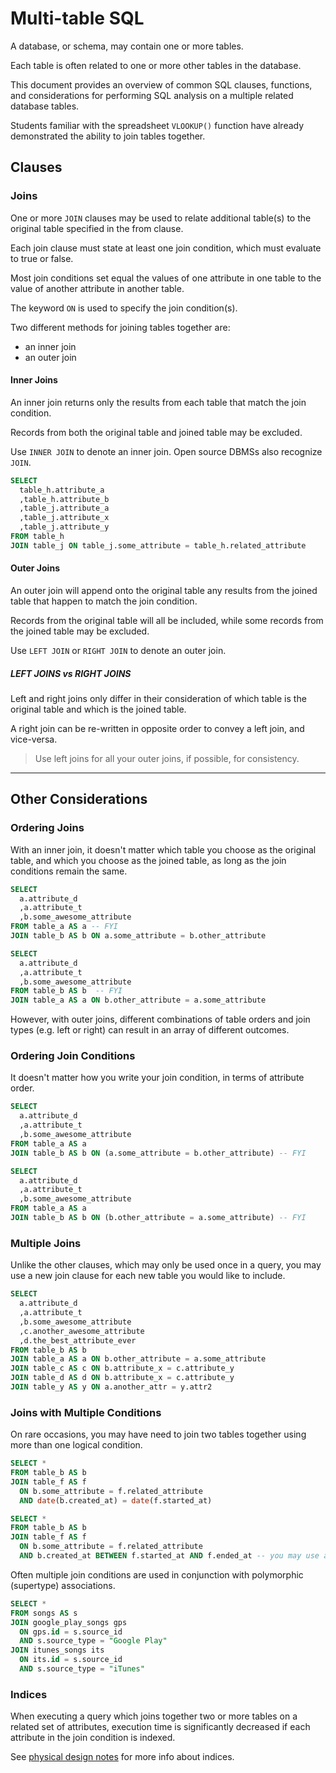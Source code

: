# Multi-table SQL

A database, or schema, may contain one or more tables.

Each table is often related to one or more other tables in the database.

This document provides an overview of common SQL clauses, functions, and considerations for performing SQL analysis on a multiple related database tables.

Students familiar with the spreadsheet `VLOOKUP()` function have already demonstrated the ability to join tables together.

## Clauses

### Joins

One or more `JOIN` clauses may be used to relate additional table(s) to the original table specified in the from clause.

Each join clause must state at least one join condition, which must evaluate to true or false.

Most join conditions set equal the values of one attribute in one table
 to the value of another attribute in another table.

The keyword `ON` is used to specify the join condition(s).

Two different methods for joining tables together are:

 + an inner join
 + an outer join

#### Inner Joins

An inner join returns only the results from each table that match the join condition.

Records from both the original table and joined table may be excluded.

Use `INNER JOIN` to denote an inner join. Open source DBMSs also recognize `JOIN`.

```` sql
SELECT
  table_h.attribute_a
  ,table_h.attribute_b
  ,table_j.attribute_a
  ,table_j.attribute_x
  ,table_j.attribute_y
FROM table_h
JOIN table_j ON table_j.some_attribute = table_h.related_attribute
````

#### Outer Joins

An outer join will append onto the original table any results from the joined table that happen to match the join condition.

Records from the original table will all be included, while some records from the joined table may be excluded.

Use `LEFT JOIN` or `RIGHT JOIN` to denote an outer join.

##### LEFT JOINS vs RIGHT JOINS

Left and right joins only differ in their consideration of which table is the original table
 and which is the joined table.

A right join can be re-written in opposite order to convey a left join, and vice-versa.

> Use left joins for all your outer joins, if possible, for consistency.

<hr>

## Other Considerations

### Ordering Joins

With an inner join, it doesn't matter which table you choose as the original table, and which you choose as the joined table, as long as the join conditions remain the same.

```` sql
SELECT
  a.attribute_d
  ,a.attribute_t
  ,b.some_awesome_attribute
FROM table_a AS a -- FYI
JOIN table_b AS b ON a.some_attribute = b.other_attribute
````

```` sql
SELECT
  a.attribute_d
  ,a.attribute_t
  ,b.some_awesome_attribute
FROM table_b AS b  -- FYI
JOIN table_a AS a ON b.other_attribute = a.some_attribute
````

However, with outer joins, different combinations of table orders and join types (e.g. left or right) can result in an array of different outcomes.

### Ordering Join Conditions

It doesn't matter how you write your join condition, in terms of attribute order.

```` sql
SELECT
  a.attribute_d
  ,a.attribute_t
  ,b.some_awesome_attribute
FROM table_a AS a
JOIN table_b AS b ON (a.some_attribute = b.other_attribute) -- FYI
````

```` sql
SELECT
  a.attribute_d
  ,a.attribute_t
  ,b.some_awesome_attribute
FROM table_a AS a
JOIN table_b AS b ON (b.other_attribute = a.some_attribute) -- FYI
````

### Multiple Joins

Unlike the other clauses, which may only be used once in a query,
 you may use a new join clause
  for each new table you would like to include.

```` sql
SELECT
  a.attribute_d
  ,a.attribute_t
  ,b.some_awesome_attribute
  ,c.another_awesome_attribute
  ,d.the_best_attribute_ever
FROM table_b AS b
JOIN table_a AS a ON b.other_attribute = a.some_attribute
JOIN table_c AS c ON b.attribute_x = c.attribute_y
JOIN table_d AS d ON b.attribute_x = c.attribute_y
JOIN table_y AS y ON a.another_attr = y.attr2
````

### Joins with Multiple Conditions

On rare occasions, you may have need to join two tables together using more than one logical condition.

```` sql
SELECT *
FROM table_b AS b
JOIN table_f AS f
  ON b.some_attribute = f.related_attribute
  AND date(b.created_at) = date(f.started_at)
````

```` sql
SELECT *
FROM table_b AS b
JOIN table_f AS f
  ON b.some_attribute = f.related_attribute
  AND b.created_at BETWEEN f.started_at AND f.ended_at -- you may use any logical operator in a join condition, however equality is the most common
````

Often multiple join conditions are used in conjunction with polymorphic (supertype) associations.

```` sql
SELECT *
FROM songs AS s
JOIN google_play_songs gps
  ON gps.id = s.source_id
  AND s.source_type = "Google Play"
JOIN itunes_songs its
  ON its.id = s.source_id
  AND s.source_type = "iTunes"
````

### Indices

When executing a query which joins together two or more tables on a related set of attributes, execution time is significantly decreased if each attribute in the join condition is indexed.

See [physical design notes](/notes/database-design/physical-design.md) for more info about indices.
